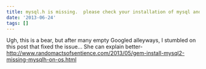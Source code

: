 ```yaml
---
title: mysql.h is missing.  please check your installation of mysql and try again.
date: '2013-06-24'
tags: []
---
```


Ugh, this is a bear, but after many empty Googled alleyways, I stumbled on this post that fixed the issue... She can explain better- <a href="http://www.randomactsofsentience.com/2013/05/gem-install-mysql2-missing-mysqlh-on-os.html">http://www.randomactsofsentience.com/2013/05/gem-install-mysql2-missing-mysqlh-on-os.html</a>
